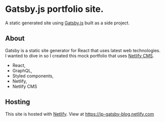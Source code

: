 # Gatsby.js portfolio site.

A static generated site using [Gatsby.js](https://www.gatsbyjs.org) built as a side project.

## About

Gatsby is a static site generator for React that uses latest web technologies. I wanted to dive in so I created this mock portfolio that uses [Netlify CMS](https://www.netlifycms.org). 

- React,
- GraphQL,
- Styled components,
- Netlify,
- Netlify CMS

## Hosting

This site is hosted with [Netlify](https://www.netlify.com). View at https://jp-gatsby-blog.netlify.com
